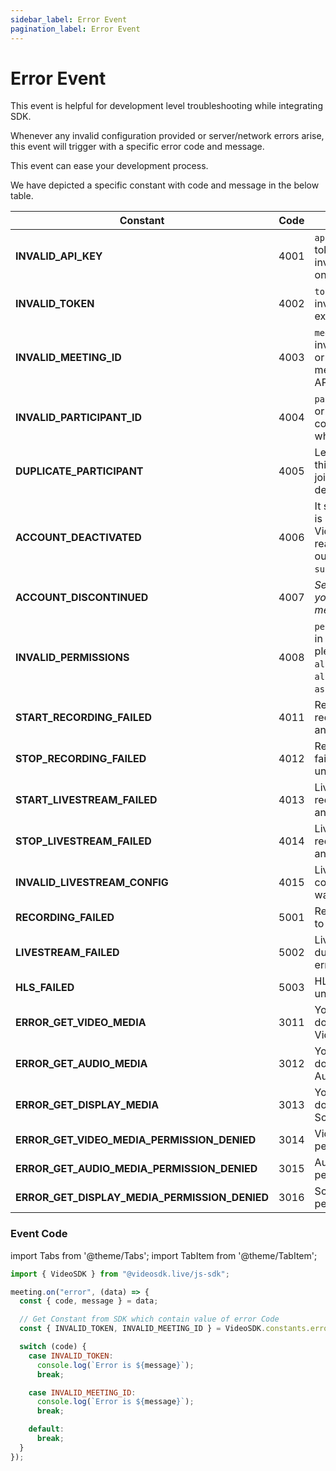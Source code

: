 ```yaml
---
sidebar_label: Error Event
pagination_label: Error Event
---
```


# Error Event

This event is helpful for development level troubleshooting while integrating SDK.

Whenever any invalid configuration provided or server/network errors arise, this event will trigger with a specific error code and message.

This event can ease your development process.

We have depicted a specific constant with code and message in the below table.

| Constant                                      | Code | Message                                                                                                               |
| --------------------------------------------- | ---- | --------------------------------------------------------------------------------------------------------------------- |
| **INVALID_API_KEY**                           | 4001 | `apikey` provided in the token is empty or invalid, please verify it on the dashboard.                                |
| **INVALID_TOKEN**                             | 4002 | `token` is empty or invalid or might have expired.                                                                    |
| **INVALID_MEETING_ID**                        | 4003 | `meetingId` is empty or invalid, please verify it or generate new meetingId using the API.                            |
| **INVALID_PARTICIPANT_ID**                    | 4004 | `participantId` is empty or invalid, it shouldn't contain any whitespaces.                                            |
| **DUPLICATE_PARTICIPANT**                     | 4005 | Leaving meeting, since this `participantId` joined from another device.                                               |
| **ACCOUNT_DEACTIVATED**                       | 4006 | It seems your account is deactivated by VideoSDK for some reason, you can reach out to us at `support@videosdk.live`. |
| **ACCOUNT_DISCONTINUED**                      | 4007 | _Server will respond you with specific message._                                                                      |
| **INVALID_PERMISSIONS**                       | 4008 | `permissions` provided in the token are invalid, please don't use `allow_join` or `allow_mod` with `ask_join`.        |
| **START_RECORDING_FAILED**                    | 4011 | Recording start request failed due to an unknown error.                                                               |
| **STOP_RECORDING_FAILED**                     | 4012 | Recording stop request failed due to an unknown error.                                                                |
| **START_LIVESTREAM_FAILED**                   | 4013 | Livestream start request failed due to an unknown error.                                                              |
| **STOP_LIVESTREAM_FAILED**                    | 4014 | Livestream stop request failed due to an unknown error.                                                               |
| **INVALID_LIVESTREAM_CONFIG**                 | 4015 | Livestream 'outputs' configuration provided was invalid.                                                              |
| **RECORDING_FAILED**                          | 5001 | Recording stopped due to an unknown error.                                                                            |
| **LIVESTREAM_FAILED**                         | 5002 | Livestream stopped due to an unknown error.                                                                           |
| **HLS_FAILED**                                | 5003 | HLS stopped due to an unknown error.                                                                                  |
| **ERROR_GET_VIDEO_MEDIA**                     | 3011 | Your browser/Device does not support Video.                                                                           |
| **ERROR_GET_AUDIO_MEDIA**                     | 3012 | Your browser/Device does not support Audio.                                                                           |
| **ERROR_GET_DISPLAY_MEDIA**                   | 3013 | Your browser/Device does not support Screen Sharing.                                                                  |
| **ERROR_GET_VIDEO_MEDIA_PERMISSION_DENIED**   | 3014 | Video capture permission denied.                                                                                      |
| **ERROR_GET_AUDIO_MEDIA_PERMISSION_DENIED**   | 3015 | Audio capture permission denied.                                                                                      |
| **ERROR_GET_DISPLAY_MEDIA_PERMISSION_DENIED** | 3016 | Screen sharing permission denied.                                                                                     |

### Event Code

import Tabs from '@theme/Tabs';
import TabItem from '@theme/TabItem';

```js
import { VideoSDK } from "@videosdk.live/js-sdk";

meeting.on("error", (data) => {
  const { code, message } = data;

  // Get Constant from SDK which contain value of error Code
  const { INVALID_TOKEN, INVALID_MEETING_ID } = VideoSDK.constants.errors;

  switch (code) {
    case INVALID_TOKEN:
      console.log(`Error is ${message}`);
      break;

    case INVALID_MEETING_ID:
      console.log(`Error is ${message}`);
      break;

    default:
      break;
  }
});
```
